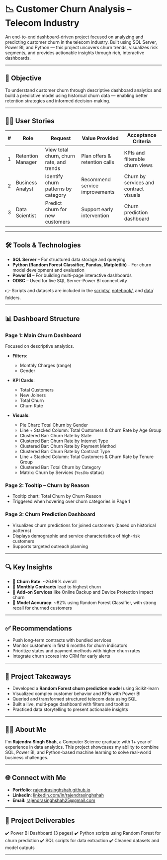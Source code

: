 # 📉 Customer Churn Analysis – Telecom Industry

An end-to-end dashboard-driven project focused on analyzing and predicting customer churn in the telecom industry. Built using SQL Server, Power BI, and Python — this project uncovers churn trends, visualizes risk segments, and provides actionable insights through rich, interactive dashboards.

---

## 📌 Objective

To understand customer churn through descriptive dashboard analytics and build a predictive model using historical churn data — enabling better retention strategies and informed decision-making.

---

## 🧑‍💼 User Stories

| # | Role              | Request                                  | Value Provided                 | Acceptance Criteria                    |
| - | ----------------- | ---------------------------------------- | ------------------------------ | -------------------------------------- |
| 1 | Retention Manager | View total churn, churn rate, and trends | Plan offers & retention calls  | KPIs and filterable churn views        |
| 2 | Business Analyst  | Identify churn patterns by category      | Recommend service improvements | Churn by services and contract visuals |
| 3 | Data Scientist    | Predict churn for new customers          | Support early intervention     | Churn prediction dashboard             |

---

## 🛠️ Tools & Technologies

* **SQL Server** – For structured data storage and querying
* **Python (Random Forest Classifier, Pandas, Matplotlib)** – For churn model development and evaluation
* **Power BI** – For building multi-page interactive dashboards
* **ODBC** – Used for live SQL Server–Power BI connectivity

👉 Scripts and datasets are included in the [scripts/](scripts/), [notebook/](notebook/), and [data](data/)` folders.

---

## 📊 Dashboard Structure

### **Page 1: Main Churn Dashboard**

Focused on descriptive analytics.

* **Filters**:

  * Monthly Charges (range)
  * Gender

* **KPI Cards**:

  * Total Customers
  * New Joiners
  * Total Churn
  * Churn Rate

* **Visuals**:

  * Pie Chart: Total Churn by Gender
  * Line + Stacked Column: Total Customers & Churn Rate by Age Group
  * Clustered Bar: Churn Rate by State
  * Clustered Bar: Churn Rate by Internet Type
  * Clustered Bar: Churn Rate by Payment Method
  * Clustered Bar: Churn Rate by Contract Type
  * Line + Stacked Column: Total Customers & Churn Rate by Tenure Group
  * Clustered Bar: Total Churn by Category
  * Matrix: Churn by Services (`Yes`/`No` status)

### **Page 2: Tooltip – Churn by Reason**

* Tooltip chart: Total Churn by Churn Reason
* Triggered when hovering over churn categories in Page 1

### **Page 3: Churn Prediction Dashboard**

* Visualizes churn predictions for joined customers (based on historical patterns)
* Displays demographic and service characteristics of high-risk customers
* Supports targeted outreach planning

---

## 🔍 Key Insights

* 🔻 **Churn Rate**: \~26.99% overall
* 📶 **Monthly Contracts** lead to highest churn
* 🧾 **Add-on Services** like Online Backup and Device Protection impact churn
* 🎯 **Model Accuracy**: \~82% using Random Forest Classifier, with strong recall for churned customers

---

## ✅ Recommendations

* Push long-term contracts with bundled services
* Monitor customers in first 6 months for churn indicators
* Prioritize states and payment methods with higher churn rates
* Integrate churn scores into CRM for early alerts

---

## 🧠 Project Takeaways

* Developed a **Random Forest churn prediction model** using Scikit-learn
* Visualized complex customer behavior and KPIs with Power BI
* Queried and transformed structured telecom data using SQL
* Built a live, multi-page dashboard with filters and tooltips
* Practiced data storytelling to present actionable insights

---

## 👨‍💻 About Me

I'm **Rajendra Singh Shah**, a Computer Science graduate with 1+ year of experience in data analytics. This project showcases my ability to combine SQL, Power BI, and Python-based machine learning to solve real-world business challenges.

---

## 🌐 Connect with Me

* **Portfolio**: [rajendrasinghshah.github.io](https://rajendrasinghshah.github.io)
* **LinkedIn**: [linkedin.com/in/rajendrasinghshah](https://linkedin.com/in/rajendrasinghshah)
* **Email**: [rajendrasinghshah25@gmail.com](mailto:rajendrasinghshah25@gmail.com)

---

## 📎 Project Deliverables

✔️ Power BI Dashboard (3 pages)
✔️ Python scripts using Random Forest for churn prediction
✔️ SQL scripts for data extraction
✔️ Cleaned datasets and model outputs

---

